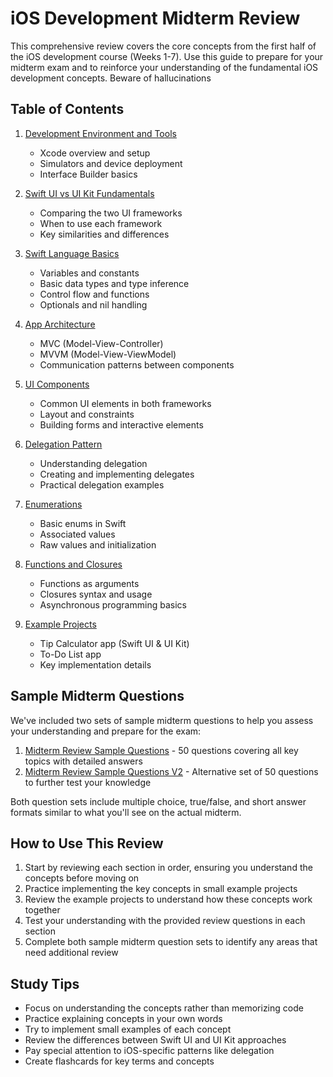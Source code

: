 # iOS Development Midterm Review

This comprehensive review covers the core concepts from the first half of the iOS development course (Weeks 1-7). Use this guide to prepare for your midterm exam and to reinforce your understanding of the fundamental iOS development concepts. Beware of hallucinations

## Table of Contents

1. [Development Environment and Tools](Midterm%20Review/01-Development-Environment.md)
   - Xcode overview and setup
   - Simulators and device deployment
   - Interface Builder basics

2. [Swift UI vs UI Kit Fundamentals](Midterm%20Review/02-UI-Frameworks.md)
   - Comparing the two UI frameworks
   - When to use each framework
   - Key similarities and differences

3. [Swift Language Basics](Midterm%20Review/03-Swift-Basics.md)
   - Variables and constants
   - Basic data types and type inference
   - Control flow and functions
   - Optionals and nil handling

4. [App Architecture](Midterm%20Review/04-App-Architecture.md)
   - MVC (Model-View-Controller)
   - MVVM (Model-View-ViewModel)
   - Communication patterns between components

5. [UI Components](Midterm%20Review/05-UI-Components.md)
   - Common UI elements in both frameworks
   - Layout and constraints
   - Building forms and interactive elements

6. [Delegation Pattern](Midterm%20Review/06-Delegation.md)
   - Understanding delegation
   - Creating and implementing delegates
   - Practical delegation examples

7. [Enumerations](Midterm%20Review/07-Enumerations.md)
   - Basic enums in Swift
   - Associated values
   - Raw values and initialization

8. [Functions and Closures](Midterm%20Review/08-Functions-Closures.md)
   - Functions as arguments
   - Closures syntax and usage
   - Asynchronous programming basics

9. [Example Projects](Midterm%20Review/09-Example-Projects.md)
   - Tip Calculator app (Swift UI & UI Kit)
   - To-Do List app
   - Key implementation details

## Sample Midterm Questions

We've included two sets of sample midterm questions to help you assess your understanding and prepare for the exam:

1. [Midterm Review Sample Questions](Midterm%20Review/Midterm_Review_Sample_Questions.md) - 50 questions covering all key topics with detailed answers
2. [Midterm Review Sample Questions V2](Midterm%20Review/Midterm_Review_Sample_Questions_V2.md) - Alternative set of 50 questions to further test your knowledge

Both question sets include multiple choice, true/false, and short answer formats similar to what you'll see on the actual midterm.

## How to Use This Review

1. Start by reviewing each section in order, ensuring you understand the concepts before moving on
2. Practice implementing the key concepts in small example projects
3. Review the example projects to understand how these concepts work together
4. Test your understanding with the provided review questions in each section
5. Complete both sample midterm question sets to identify any areas that need additional review

## Study Tips

- Focus on understanding the concepts rather than memorizing code
- Practice explaining concepts in your own words
- Try to implement small examples of each concept
- Review the differences between Swift UI and UI Kit approaches
- Pay special attention to iOS-specific patterns like delegation
- Create flashcards for key terms and concepts

